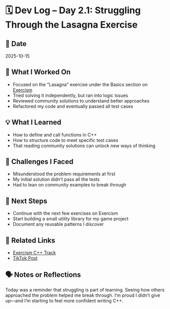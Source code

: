 # 🗓️ Dev Log – Day 2.1: Struggling Through the Lasagna Exercise

## 📅 Date
2025-10-15

## 🧠 What I Worked On
- Focused on the “Lasagna” exercise under the Basics section on [Exercism](https://exercism.org/tracks/cpp)
- Tried solving it independently, but ran into logic issues
- Reviewed community solutions to understand better approaches
- Refactored my code and eventually passed all test cases

## 💡 What I Learned
- How to define and call functions in C++
- How to structure code to meet specific test cases
- That reading community solutions can unlock new ways of thinking

## 🧪 Challenges I Faced
- Misunderstood the problem requirements at first
- My initial solution didn’t pass all the tests
- Had to lean on community examples to break through

## 🎯 Next Steps
- Continue with the next few exercises on Exercism
- Start building a small utility library for my game project
- Document any reusable patterns I discover

## 🔗 Related Links
- [Exercism C++ Track](https://exercism.org/tracks/cpp)
- [TikTok Post](https://tiktok.com/@gammawispy)

## 🗣️ Notes or Reflections
Today was a reminder that struggling is part of learning. Seeing how others approached the problem helped me break through. I’m proud I didn’t give up—and I’m starting to feel more confident writing C++.
